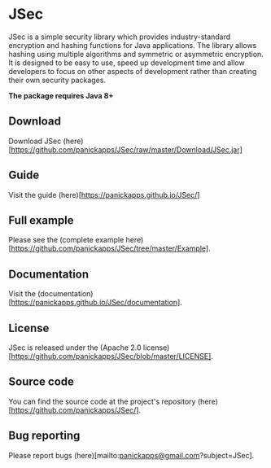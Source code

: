 # JSec

JSec is a simple security library which provides industry-standard encryption and hashing functions for Java applications. The library allows hashing using multiple algorithms and symmetric or asymmetric encryption. It is designed to be easy to use, speed up development time and allow developers to focus on other aspects of development rather than creating their own security packages.

<b>The package requires Java 8+</b>

## Download
Download JSec (here)[https://github.com/panickapps/JSec/raw/master/Download/JSec.jar]

## Guide
Visit the guide (here)[https://panickapps.github.io/JSec/]

## Full example
Please see the (complete example here)[https://github.com/panickapps/JSec/tree/master/Example].

## Documentation
Visit the (documentation)[https://panickapps.github.io/JSec/documentation].

## License
JSec is released under the (Apache 2.0 license)[https://github.com/panickapps/JSec/blob/master/LICENSE].

## Source code
You can find the source code at the project's repository (here)[https://github.com/panickapps/JSec/].

## Bug reporting
Please report bugs (here)[mailto:panickapps@gmail.com?subject=JSec].
